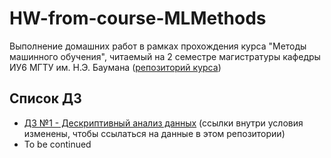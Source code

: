 # HW-from-course-MLMethods

Выполнение домашних работ в рамках прохождения курса "Методы машинного обучения", читаемый на 2 семестре магистратуры кафедры ИУ6 МГТУ им. Н.Э. Баумана ([репозиторий курса](https://github.com/MLMethods))

## Список ДЗ

* [ДЗ №1 - Дескриптивный анализ данных](HW1/) (ссылки внутри условия изменены, чтобы ссылаться на данные в этом репозитории)
* To be continued